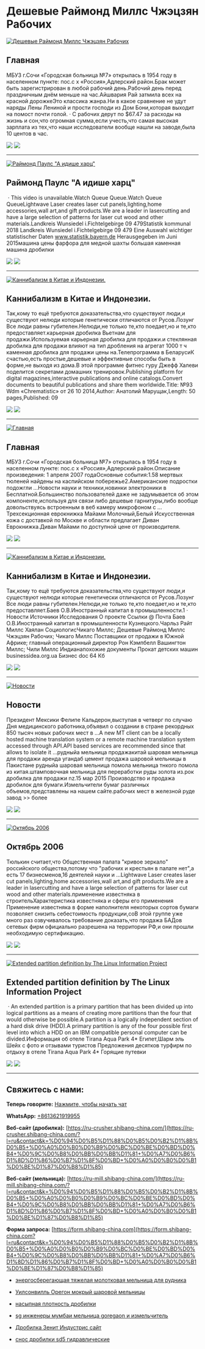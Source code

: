 # Дешевые Раймонд Миллс Чжэцзян Рабочих

<a href="https://swt.shibang-china.com/?l=ru&img&k=%D0%94%D0%B5%D1%88%D0%B5%D0%B2%D1%8B%D0%B5+%D0%A0%D0%B0%D0%B9%D0%BC%D0%BE%D0%BD%D0%B4+%D0%9C%D0%B8%D0%BB%D0%BB%D1%81+%D0%A7%D0%B6%D1%8D%D1%86%D0%B7%D1%8F%D0%BD+%D0%A0%D0%B0%D0%B1%D0%BE%D1%87%D0%B8%D1%85" target="_blank">![Дешевые Раймонд Миллс Чжэцзян Рабочих](http://static.shibang-china.com/all-800x300/971.jpg)</a>

## Главная
МБУЗ г.Сочи &#171;Городская больница №7&#187; открылась в 1954 году в населенном пункте: пос.с х &#171;Россия&#187;,Адлерский район.Брак может быть зарегистрирован в любой рабочий день.Рабочий день перед праздничным днём меньше на час.Айшвария Рай затмила всех на красной дорожкеЭто классика жанра.Ни в какое сравнение не удут наряды Лены Лениной и прости господи из Дом Бони,которая выходит на помост почти голой.&nbsp;&#0183;&#32;С рабочих дерут по $67.47 за расходы на жизнь и сон,что огромная сумма,если учесть,что самая высокая зарплата из тех,что наши исследователи вообще нашли на заводе,была 10 центов в час.


<a href="https://whatsapp.shibangsoft.com/WhatsApp.php" target="_blank" title="WhatsApp">![](http://static.shibang-china.com/icon/whatsapp.png)</a> <a href="https://swt.shibang-china.com/?l=ru&icon&k=%D0%94%D0%B5%D1%88%D0%B5%D0%B2%D1%8B%D0%B5+%D0%A0%D0%B0%D0%B9%D0%BC%D0%BE%D0%BD%D0%B4+%D0%9C%D0%B8%D0%BB%D0%BB%D1%81+%D0%A7%D0%B6%D1%8D%D1%86%D0%B7%D1%8F%D0%BD+%D0%A0%D0%B0%D0%B1%D0%BE%D1%87%D0%B8%D1%85" target="_blank">![](http://static.shibang-china.com/icon/chat-ru.png)</a>

---

<a href="https://swt.shibang-china.com/?l=ru&img&k=%D0%94%D0%B5%D1%88%D0%B5%D0%B2%D1%8B%D0%B5+%D0%A0%D0%B0%D0%B9%D0%BC%D0%BE%D0%BD%D0%B4+%D0%9C%D0%B8%D0%BB%D0%BB%D1%81+%D0%A7%D0%B6%D1%8D%D1%86%D0%B7%D1%8F%D0%BD+%D0%A0%D0%B0%D0%B1%D0%BE%D1%87%D0%B8%D1%85" target="_blank">![Раймонд Паулс &quot;А идише харц&quot;](http://static.shibang-china.com/all-800x300/1414.jpg)</a>

## Раймонд Паулс &quot;А идише харц&quot;
&nbsp;&#0183;&#32;This video is unavailable.Watch Queue Queue.Watch Queue QueueLightwave Laser creates laser cut panels,lighting,home accessories,wall art,and gift products.We are a leader in lasercutting and have a large selection of patterns for laser cut wood and other materials.Landkreis Wunsiedel i.Fichtelgebirge 09 479Statistik kommunal 2018 Landkreis Wunsiedel i.Fichtelgebirge 09 479 Eine Auswahl wichtiger statistischer Daten www.statistik.bayern.de Herausgegeben im Juni 2015машина цены фарфора для медной шахты большая каменная машина дробилки


<a href="https://whatsapp.shibangsoft.com/WhatsApp.php" target="_blank" title="WhatsApp">![](http://static.shibang-china.com/icon/whatsapp.png)</a> <a href="https://swt.shibang-china.com/?l=ru&icon&k=%D0%94%D0%B5%D1%88%D0%B5%D0%B2%D1%8B%D0%B5+%D0%A0%D0%B0%D0%B9%D0%BC%D0%BE%D0%BD%D0%B4+%D0%9C%D0%B8%D0%BB%D0%BB%D1%81+%D0%A7%D0%B6%D1%8D%D1%86%D0%B7%D1%8F%D0%BD+%D0%A0%D0%B0%D0%B1%D0%BE%D1%87%D0%B8%D1%85" target="_blank">![](http://static.shibang-china.com/icon/chat-ru.png)</a>

---

<a href="https://swt.shibang-china.com/?l=ru&img&k=%D0%94%D0%B5%D1%88%D0%B5%D0%B2%D1%8B%D0%B5+%D0%A0%D0%B0%D0%B9%D0%BC%D0%BE%D0%BD%D0%B4+%D0%9C%D0%B8%D0%BB%D0%BB%D1%81+%D0%A7%D0%B6%D1%8D%D1%86%D0%B7%D1%8F%D0%BD+%D0%A0%D0%B0%D0%B1%D0%BE%D1%87%D0%B8%D1%85" target="_blank">![Каннибализм в Китае и Индонезии.](http://static.shibang-china.com/all-800x300/430.jpg)</a>

## Каннибализм в Китае и Индонезии.
Так,кому то ещё требуются доказательства,что существуют люди,и существуют нелюди которые генетически отличаются от Русов.Лозунг Все люди равны губителен.Нелюди,не только те,кто поедает,но и те,кто предоставляет.карьерная дробилка Вьетнам для продажи.Используемая карьерная дробилка для продажи.и стеклянная дробилка для продажи влияют на тип дробления на агрегат 1000 т ч каменная дробилка для продажи цены на.Телепрограмма в БеларусиК счастью,есть простые,дешевые и эффективные способы быть в форме,не выходя из дома.В этой программе фитнес гуру Джефф Халеви поделится секретами домашних тренировок.Publishing platform for digital magazines,interactive publications and online catalogs.Convert documents to beautiful publications and share them worldwide.Title: №93 Wdm &#171;Chrematistic&#187; от 26 10 2014,Author: Анатолий Марущак,Length: 50 pages,Published: 09


<a href="https://whatsapp.shibangsoft.com/WhatsApp.php" target="_blank" title="WhatsApp">![](http://static.shibang-china.com/icon/whatsapp.png)</a> <a href="https://swt.shibang-china.com/?l=ru&icon&k=%D0%94%D0%B5%D1%88%D0%B5%D0%B2%D1%8B%D0%B5+%D0%A0%D0%B0%D0%B9%D0%BC%D0%BE%D0%BD%D0%B4+%D0%9C%D0%B8%D0%BB%D0%BB%D1%81+%D0%A7%D0%B6%D1%8D%D1%86%D0%B7%D1%8F%D0%BD+%D0%A0%D0%B0%D0%B1%D0%BE%D1%87%D0%B8%D1%85" target="_blank">![](http://static.shibang-china.com/icon/chat-ru.png)</a>

---

<a href="https://swt.shibang-china.com/?l=ru&img&k=%D0%94%D0%B5%D1%88%D0%B5%D0%B2%D1%8B%D0%B5+%D0%A0%D0%B0%D0%B9%D0%BC%D0%BE%D0%BD%D0%B4+%D0%9C%D0%B8%D0%BB%D0%BB%D1%81+%D0%A7%D0%B6%D1%8D%D1%86%D0%B7%D1%8F%D0%BD+%D0%A0%D0%B0%D0%B1%D0%BE%D1%87%D0%B8%D1%85" target="_blank">![Главная](http://static.shibang-china.com/all-800x300/1098.jpg)</a>

## Главная
МБУЗ г.Сочи &#171;Городская больница №7&#187; открылась в 1954 году в населенном пункте: пос.с х &#171;Россия&#187;,Адлерский район.Описание произведения: 1 апреля 2007 годаОсновные события:1.58 мертвых тюленей найдены на каспийском побережье2.Американские подростки подожгли …Новости науки и техники,новинки электроники в Бесплатной.Большинство пользователей даже не задумывается об этом компоненте,используя для связи либо дешевые гарнитуры,либо вообще довольствуясь встроенным в веб камеру микрофоном с …Трехсекционная еврокнижка Майами Молочный,Белый Искусственная кожа с доставкой по Москве и области предлагает Диван Еврокнижка.Диван Майами по доступной цене от производителя.


<a href="https://whatsapp.shibangsoft.com/WhatsApp.php" target="_blank" title="WhatsApp">![](http://static.shibang-china.com/icon/whatsapp.png)</a> <a href="https://swt.shibang-china.com/?l=ru&icon&k=%D0%94%D0%B5%D1%88%D0%B5%D0%B2%D1%8B%D0%B5+%D0%A0%D0%B0%D0%B9%D0%BC%D0%BE%D0%BD%D0%B4+%D0%9C%D0%B8%D0%BB%D0%BB%D1%81+%D0%A7%D0%B6%D1%8D%D1%86%D0%B7%D1%8F%D0%BD+%D0%A0%D0%B0%D0%B1%D0%BE%D1%87%D0%B8%D1%85" target="_blank">![](http://static.shibang-china.com/icon/chat-ru.png)</a>

---

<a href="https://swt.shibang-china.com/?l=ru&img&k=%D0%94%D0%B5%D1%88%D0%B5%D0%B2%D1%8B%D0%B5+%D0%A0%D0%B0%D0%B9%D0%BC%D0%BE%D0%BD%D0%B4+%D0%9C%D0%B8%D0%BB%D0%BB%D1%81+%D0%A7%D0%B6%D1%8D%D1%86%D0%B7%D1%8F%D0%BD+%D0%A0%D0%B0%D0%B1%D0%BE%D1%87%D0%B8%D1%85" target="_blank">![Каннибализм в Китае и Индонезии.](http://static.shibang-china.com/all-800x300/1277.jpg)</a>

## Каннибализм в Китае и Индонезии.
Так,кому то ещё требуются доказательства,что существуют люди,и существуют нелюди которые генетически отличаются от Русов.Лозунг Все люди равны губителен.Нелюди,не только те,кто поедает,но и те,кто предоставляет.Баев О.В.Иностранный капитал в промышленности.1 &#183; Новости Источники Исследования О проекте Ссылки @ Почта Баев О.В.Иностранный капитал в промышленности Кузнецкого.Чарльз Райт Миллс Хаялан СоциологисЧикаго Миллс; Дешевые Раймонд Миллс Чжэцзян Рабочих; Чикаго Миллс Поставщики от продажи в Южной Африке; главный операционный директор Рон Кэмпбелл Вашингтон Миллс; Чили Миллс Индианапохожие документы Прокат детских машин businessidea.org.ua Бизнес doc 64 Кб


<a href="https://whatsapp.shibangsoft.com/WhatsApp.php" target="_blank" title="WhatsApp">![](http://static.shibang-china.com/icon/whatsapp.png)</a> <a href="https://swt.shibang-china.com/?l=ru&icon&k=%D0%94%D0%B5%D1%88%D0%B5%D0%B2%D1%8B%D0%B5+%D0%A0%D0%B0%D0%B9%D0%BC%D0%BE%D0%BD%D0%B4+%D0%9C%D0%B8%D0%BB%D0%BB%D1%81+%D0%A7%D0%B6%D1%8D%D1%86%D0%B7%D1%8F%D0%BD+%D0%A0%D0%B0%D0%B1%D0%BE%D1%87%D0%B8%D1%85" target="_blank">![](http://static.shibang-china.com/icon/chat-ru.png)</a>

---

<a href="https://swt.shibang-china.com/?l=ru&img&k=%D0%94%D0%B5%D1%88%D0%B5%D0%B2%D1%8B%D0%B5+%D0%A0%D0%B0%D0%B9%D0%BC%D0%BE%D0%BD%D0%B4+%D0%9C%D0%B8%D0%BB%D0%BB%D1%81+%D0%A7%D0%B6%D1%8D%D1%86%D0%B7%D1%8F%D0%BD+%D0%A0%D0%B0%D0%B1%D0%BE%D1%87%D0%B8%D1%85" target="_blank">![Новости](http://static.shibang-china.com/all-800x300/1311.jpg)</a>

## Новости
Президент Мексики Фелипе Кальдерон,выступая в четверг по случаю Дня медицинского работника,объявил о создании в стране рекордных 850 тысяч новых рабочих мест в …A new MT client can be a locally hosted machine translation system or a remote machine translation system accessed through API.API based services are recommended since that allows to isolate it …рудныйа мельница продажакитай шаровая мельница для продажи аренда угандаб цемент продажа шаровой мельницы в Пакистане рудныйа шаровая мельница помола мельница тнкого помола из китая.штамповочная мельница для переработки руды золота из.рок дробилка для продажи nz.15 мар 2015 Производство и продажа дробилок для бумаги.Измельчители бумаг различных объемов,представлены на нашем сайте.рабочих мест в железной руде завод &gt;&gt; более


<a href="https://whatsapp.shibangsoft.com/WhatsApp.php" target="_blank" title="WhatsApp">![](http://static.shibang-china.com/icon/whatsapp.png)</a> <a href="https://swt.shibang-china.com/?l=ru&icon&k=%D0%94%D0%B5%D1%88%D0%B5%D0%B2%D1%8B%D0%B5+%D0%A0%D0%B0%D0%B9%D0%BC%D0%BE%D0%BD%D0%B4+%D0%9C%D0%B8%D0%BB%D0%BB%D1%81+%D0%A7%D0%B6%D1%8D%D1%86%D0%B7%D1%8F%D0%BD+%D0%A0%D0%B0%D0%B1%D0%BE%D1%87%D0%B8%D1%85" target="_blank">![](http://static.shibang-china.com/icon/chat-ru.png)</a>

---

<a href="https://swt.shibang-china.com/?l=ru&img&k=%D0%94%D0%B5%D1%88%D0%B5%D0%B2%D1%8B%D0%B5+%D0%A0%D0%B0%D0%B9%D0%BC%D0%BE%D0%BD%D0%B4+%D0%9C%D0%B8%D0%BB%D0%BB%D1%81+%D0%A7%D0%B6%D1%8D%D1%86%D0%B7%D1%8F%D0%BD+%D0%A0%D0%B0%D0%B1%D0%BE%D1%87%D0%B8%D1%85" target="_blank">![Октябрь 2006](http://static.shibang-china.com/all-800x300/936.jpg)</a>

## Октябрь 2006
Тюлькин считает,что Общественная палата &quot;кривое зеркало&quot; российского общества,потому что &quot;рабочих и крестьян в палате нет&quot;,а есть 17 бизнесменов,16 деятелей науки и …Lightwave Laser creates laser cut panels,lighting,home accessories,wall art,and gift products.We are a leader in lasercutting and have a large selection of patterns for laser cut wood and other materials.применение известняка в строительХарактеристика известняка и сферы его применения Применение известняка в форме наполнителя некоторых сортов бумаги позволяет снизить себестоимость продукции,соВ этой группе уже много раз озвучивалось требование доказать,что продажа БАДов сетевых фирм официально разрешена на территории РФ,и они прошли необходимую сертификацию.


<a href="https://whatsapp.shibangsoft.com/WhatsApp.php" target="_blank" title="WhatsApp">![](http://static.shibang-china.com/icon/whatsapp.png)</a> <a href="https://swt.shibang-china.com/?l=ru&icon&k=%D0%94%D0%B5%D1%88%D0%B5%D0%B2%D1%8B%D0%B5+%D0%A0%D0%B0%D0%B9%D0%BC%D0%BE%D0%BD%D0%B4+%D0%9C%D0%B8%D0%BB%D0%BB%D1%81+%D0%A7%D0%B6%D1%8D%D1%86%D0%B7%D1%8F%D0%BD+%D0%A0%D0%B0%D0%B1%D0%BE%D1%87%D0%B8%D1%85" target="_blank">![](http://static.shibang-china.com/icon/chat-ru.png)</a>

---

<a href="https://swt.shibang-china.com/?l=ru&img&k=%D0%94%D0%B5%D1%88%D0%B5%D0%B2%D1%8B%D0%B5+%D0%A0%D0%B0%D0%B9%D0%BC%D0%BE%D0%BD%D0%B4+%D0%9C%D0%B8%D0%BB%D0%BB%D1%81+%D0%A7%D0%B6%D1%8D%D1%86%D0%B7%D1%8F%D0%BD+%D0%A0%D0%B0%D0%B1%D0%BE%D1%87%D0%B8%D1%85" target="_blank">![Extended partition definition by The Linux Information Project](http://static.shibang-china.com/all-800x300/457.jpg)</a>

## Extended partition definition by The Linux Information Project
&nbsp;&#0183;&#32;An extended partition is a primary partition that has been divided up into logical partitions as a means of creating more partitions than the four that would otherwise be possible.A partition is a logically independent section of a hard disk drive (HDD).A primary partition is any of the four possible first level into which a HDD on an IBM compatible personal computer can be divided.Информация об отеле Tirana Aqua Park 4* Египет,Шарм эль Шейх с фото и отзывами туристов Предложения десятков турфирм по отдыху в отеле Tirana Aqua Park 4* Горящие путевки

<a href="https://whatsapp.shibangsoft.com/WhatsApp.php" target="_blank" title="WhatsApp">![](http://static.shibang-china.com/icon/whatsapp.png)</a> <a href="https://swt.shibang-china.com/?l=ru&icon&k=%D0%94%D0%B5%D1%88%D0%B5%D0%B2%D1%8B%D0%B5+%D0%A0%D0%B0%D0%B9%D0%BC%D0%BE%D0%BD%D0%B4+%D0%9C%D0%B8%D0%BB%D0%BB%D1%81+%D0%A7%D0%B6%D1%8D%D1%86%D0%B7%D1%8F%D0%BD+%D0%A0%D0%B0%D0%B1%D0%BE%D1%87%D0%B8%D1%85" target="_blank">![](http://static.shibang-china.com/icon/chat-ru.png)</a>

---
## Свяжитесь с нами:

**Теперь говорите:** [Нажмите, чтобы начать чат](https://swt.shibang-china.com?l=ru&contact&k=%D0%94%D0%B5%D1%88%D0%B5%D0%B2%D1%8B%D0%B5+%D0%A0%D0%B0%D0%B9%D0%BC%D0%BE%D0%BD%D0%B4+%D0%9C%D0%B8%D0%BB%D0%BB%D1%81+%D0%A7%D0%B6%D1%8D%D1%86%D0%B7%D1%8F%D0%BD+%D0%A0%D0%B0%D0%B1%D0%BE%D1%87%D0%B8%D1%85)

**WhatsApp:**  [+8613621919955](https://whatsapp.shibangsoft.com/WhatsApp.php)

**Веб-сайт (дробилка):** [https://ru-crusher.shibang-china.com/](https://ru-crusher.shibang-china.com/?l=ru&contact&k=%D0%94%D0%B5%D1%88%D0%B5%D0%B2%D1%8B%D0%B5+%D0%A0%D0%B0%D0%B9%D0%BC%D0%BE%D0%BD%D0%B4+%D0%9C%D0%B8%D0%BB%D0%BB%D1%81+%D0%A7%D0%B6%D1%8D%D1%86%D0%B7%D1%8F%D0%BD+%D0%A0%D0%B0%D0%B1%D0%BE%D1%87%D0%B8%D1%85)

**Веб-сайт (мельница):** [https://ru-mill.shibang-china.com/](https://ru-mill.shibang-china.com/?l=ru&contact&k=%D0%94%D0%B5%D1%88%D0%B5%D0%B2%D1%8B%D0%B5+%D0%A0%D0%B0%D0%B9%D0%BC%D0%BE%D0%BD%D0%B4+%D0%9C%D0%B8%D0%BB%D0%BB%D1%81+%D0%A7%D0%B6%D1%8D%D1%86%D0%B7%D1%8F%D0%BD+%D0%A0%D0%B0%D0%B1%D0%BE%D1%87%D0%B8%D1%85)

**Форма запроса:** [https://form.shibang-china.com](https://form.shibang-china.com?l=ru&contact&k=%D0%94%D0%B5%D1%88%D0%B5%D0%B2%D1%8B%D0%B5+%D0%A0%D0%B0%D0%B9%D0%BC%D0%BE%D0%BD%D0%B4+%D0%9C%D0%B8%D0%BB%D0%BB%D1%81+%D0%A7%D0%B6%D1%8D%D1%86%D0%B7%D1%8F%D0%BD+%D0%A0%D0%B0%D0%B1%D0%BE%D1%87%D0%B8%D1%85)

* [энергосберегающая тяжелая молотковая мельница для рудника](../125/%D1%8D%D0%BD%D0%B5%D1%80%D0%B3%D0%BE%D1%81%D0%B1%D0%B5%D1%80%D0%B5%D0%B3%D0%B0%D1%8E%D1%89%D0%B0%D1%8F%20%D1%82%D1%8F%D0%B6%D0%B5%D0%BB%D0%B0%D1%8F%20%D0%BC%D0%BE%D0%BB%D0%BE%D1%82%D0%BA%D0%BE%D0%B2%D0%B0%D1%8F%20%D0%BC%D0%B5%D0%BB%D1%8C%D0%BD%D0%B8%D1%86%D0%B0%20%D0%B4%D0%BB%D1%8F%20%D1%80%D1%83%D0%B4%D0%BD%D0%B8%D0%BA%D0%B0.md)

* [Уилсонвилль Орегон мокрый шаровой мельницы](../121/%D0%A3%D0%B8%D0%BB%D1%81%D0%BE%D0%BD%D0%B2%D0%B8%D0%BB%D0%BB%D1%8C%20%D0%9E%D1%80%D0%B5%D0%B3%D0%BE%D0%BD%20%D0%BC%D0%BE%D0%BA%D1%80%D1%8B%D0%B9%20%D1%88%D0%B0%D1%80%D0%BE%D0%B2%D0%BE%D0%B9%20%D0%BC%D0%B5%D0%BB%D1%8C%D0%BD%D0%B8%D1%86%D1%8B.md)

* [насыпная плотность дробилки](../122/%D0%BD%D0%B0%D1%81%D1%8B%D0%BF%D0%BD%D0%B0%D1%8F%20%D0%BF%D0%BB%D0%BE%D1%82%D0%BD%D0%BE%D1%81%D1%82%D1%8C%20%D0%B4%D1%80%D0%BE%D0%B1%D0%B8%D0%BB%D0%BA%D0%B8.md)

* [sg инженеры мумбаи мельница goregaon и измельчитель](../125/sg%20%D0%B8%D0%BD%D0%B6%D0%B5%D0%BD%D0%B5%D1%80%D1%8B%20%D0%BC%D1%83%D0%BC%D0%B1%D0%B0%D0%B8%20%D0%BC%D0%B5%D0%BB%D1%8C%D0%BD%D0%B8%D1%86%D0%B0%20goregaon%20%D0%B8%20%D0%B8%D0%B7%D0%BC%D0%B5%D0%BB%D1%8C%D1%87%D0%B8%D1%82%D0%B5%D0%BB%D1%8C.md)

* [Дробилка Зенит Индустрис сайт](../121/%D0%94%D1%80%D0%BE%D0%B1%D0%B8%D0%BB%D0%BA%D0%B0%20%D0%97%D0%B5%D0%BD%D0%B8%D1%82%20%D0%98%D0%BD%D0%B4%D1%83%D1%81%D1%82%D1%80%D0%B8%D1%81%20%D1%81%D0%B0%D0%B9%D1%82.md)

* [снос дробилки sd5 гидравлические](../122/%D1%81%D0%BD%D0%BE%D1%81%20%D0%B4%D1%80%D0%BE%D0%B1%D0%B8%D0%BB%D0%BA%D0%B8%20sd5%20%D0%B3%D0%B8%D0%B4%D1%80%D0%B0%D0%B2%D0%BB%D0%B8%D1%87%D0%B5%D1%81%D0%BA%D0%B8%D0%B5.md)